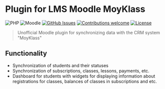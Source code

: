 Plugin for LMS Moodle MoyKlass
=================================
![PHP](https://img.shields.io/badge/PHP-v7.4%20%2F%208.0-blue.svg)
![Moodle](https://img.shields.io/badge/Moodle-v4.3-orange.svg)
[![GitHub Issues](https://img.shields.io/github/issues/Buda9/moodle-moyklass-plugin.svg)](https://github.com/Buda9/moodle-moyklass-plugin/issues)
[![Contributions welcome](https://img.shields.io/badge/contributions-welcome-green.svg)](#contributing)
[![License](https://img.shields.io/badge/License-GPL%20v3-blue.svg)](#license)

> Unofficial Moodle plugin for synchronizing data with the CRM system "MoyKlass"

## Functionality

- Synchronization of students and their statuses
- Synchronization of subscriptions, classes, lessons, payments, etc.
- Dashboard for students with widgets for displaying information about registrations for classes, balances of classes in subscriptions and
   etc.